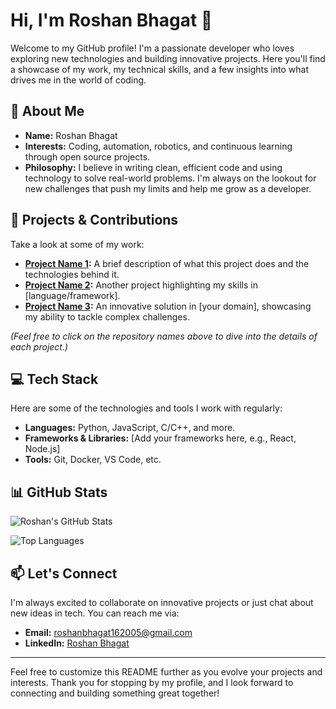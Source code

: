 # Hi, I'm Roshan Bhagat 👋

Welcome to my GitHub profile! I'm a passionate developer who loves exploring new technologies and building innovative projects. Here you'll find a showcase of my work, my technical skills, and a few insights into what drives me in the world of coding.

## 🔭 About Me

- **Name:** Roshan Bhagat  
- **Interests:** Coding, automation, robotics, and continuous learning through open source projects.
- **Philosophy:** I believe in writing clean, efficient code and using technology to solve real-world problems. I'm always on the lookout for new challenges that push my limits and help me grow as a developer.

## 🚀 Projects & Contributions

Take a look at some of my work:
- **[Project Name 1](#):** A brief description of what this project does and the technologies behind it.
- **[Project Name 2](#):** Another project highlighting my skills in [language/framework].
- **[Project Name 3](#):** An innovative solution in [your domain], showcasing my ability to tackle complex challenges.

*(Feel free to click on the repository names above to dive into the details of each project.)*

## 💻 Tech Stack

Here are some of the technologies and tools I work with regularly:

- **Languages:** Python, JavaScript, C/C++, and more.
- **Frameworks & Libraries:** [Add your frameworks here, e.g., React, Node.js]
- **Tools:** Git, Docker, VS Code, etc.

## 📊 GitHub Stats

![Roshan's GitHub Stats](https://github-readme-stats.vercel.app/api?username=roshanbhagat05&show_icons=true)

![Top Languages](https://github-readme-stats.vercel.app/api/top-langs/?username=roshanbhagat05&layout=compact)

## 📫 Let's Connect

I'm always excited to collaborate on innovative projects or just chat about new ideas in tech. You can reach me via:

- **Email:** roshanbhagat162005@gmail.com
- **LinkedIn:** [Roshan Bhagat](https://www.linkedin.com/in/roshanbhagat)

---

Feel free to customize this README further as you evolve your projects and interests. Thank you for stopping by my profile, and I look forward to connecting and building something great together!
